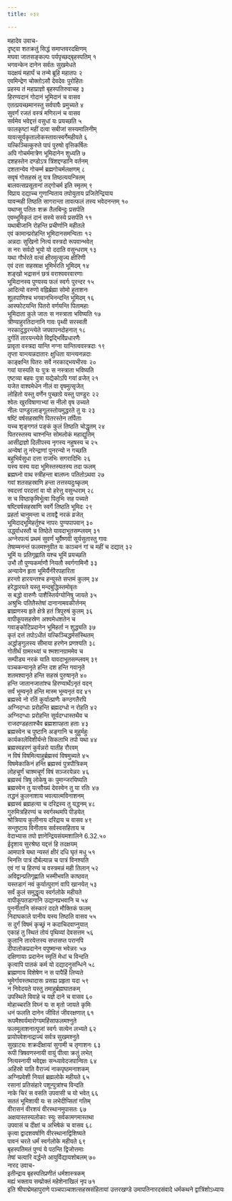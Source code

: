 ```yaml
---
title: ०३२

---
```

महादेव उवाच-  
दृष्ट्वा शतक्रतुं सिद्धं समाप्तवरदक्षिणम्  
मघवा जातसङ्कल्पः पर्यपृच्छद्बृहस्पतिम् १  
भगवन्केन दानेन सर्वतः सुखमेधते  
यदक्षयं महार्घं च तन्मे ब्रूहि महातपः २  
एवमिन्द्रेण चोक्तोऽसौ देवदेवः पुरोहितः  
प्रहस्य तं महाप्राज्ञो बृहस्पतिरुवाचह ३  
हिरण्यदानं गोदानं भूमिदानं च वासव  
एतत्प्रयच्छमानस्तु सर्वपापैः प्रमुच्यते ४  
सुवर्णं रजतं वस्त्रं मणिरत्नं च वासव  
सर्वमेव भवेद्दत्तं वसुधां यः प्रयच्छति ५  
फालकृष्टां महीं दत्वा सबीजां सस्यमालिनीम्  
यावत्सूर्यकृतालोकस्तावत्स्वर्गेमहीयते ६  
यत्किञ्चित्कुरुते पापं पुरुषो वृत्तिकर्षितः  
अपि गोचर्ममात्रेण भूमिदानेन शुध्यति ७  
दशहस्तेन दण्डोऽत्र त्रिंशद्दण्डानि वर्तनम्  
दशतान्येव गोचर्म्म ब्रह्मगोचर्मलक्षणम् ८  
सवृषं गोसहस्रं तु यत्र तिष्ठत्ययन्त्रितम्  
बालवत्सप्रसूतानां तद्गोचर्म इति स्मृतम् ९  
विप्राय दद्याच्च गुणान्विताय तपोयुताय प्रजितेन्द्रियाय  
यावन्मही तिष्ठति सागरान्ता तावत्फलं तस्य भवेदनन्तम् १०  
यथाप्सु पतितः शक्र तैलबिन्दुः प्रसर्पति  
एवम्भूमिकृतं दानं सस्ये सस्ये प्रसर्पति ११  
यथाबीजानि रोहन्ति प्रचीर्णानि महीतले  
एवं कामान्प्ररोहन्ति भूमिदानसमन्विताः १२  
अन्नदाः सुखिनो नित्यं वस्त्रदो रूपवान्भवेत्  
स नरः सर्वदो भूयो यो ददाति वसुन्धराम् १३  
यथा गौर्भरते वत्सं क्षीरमुत्सृज्य क्षीरिणी  
एवं दत्ता सहस्राक्ष भूमिर्भरति भूमिदम् १४  
शङ्खो भद्रासनं छत्रं वराश्ववरवारणाः  
भूमिदानस्य पुण्यस्य फलं स्वर्गः पुरन्दर १५  
आदित्यो वरुणो वह्निर्ब्रह्मा सोमो हुताशनः  
शूलपाणिश्च भगवानभिनन्दन्ति भूमिदम् १६  
आस्फोटयन्ति पितरो वर्णयन्ति पितामहाः  
भूमिदाता कुले जातः स नस्त्राता भविष्यति १७  
त्रीण्याहुरतिदानानि गावः पृथ्वी सरस्वती  
नरकादुद्धरन्त्येते जपवापनदोहनात् १८  
दुर्गतिं तारयन्त्येते विद्वद्भिर्विप्रधारणैः  
प्रावृता वस्त्रदा यान्ति नग्ना यान्तित्ववस्त्रदाः १९  
तृप्ता यान्त्यन्नदातारः क्षुधिता यान्त्यनन्नदाः  
काङ्क्षन्ति पितरः सर्वे नरकाद्भयभीरवः २०  
गयां यास्यति यः पुत्रः स नस्त्राता भविष्यति  
एष्टव्या बहवः पुत्रा यद्येकोऽपि गयां व्रजेत् २१  
यजेत वाश्वमेधेन नीलं वा वृषमुत्सृजेत्  
लोहितो यस्तु वर्णेन पुच्छाग्रे यस्तु पाण्डुरः २२  
श्वेतः खुरविषाणाभ्यां स नीलो वृष उच्यते  
नीलः पाण्डुरलाङ्गूलस्तोयमुद्धरते तु यः २३  
षष्टिं वर्षसहस्राणि पितरस्तेन तर्पिताः  
यच्च शृङ्गगतं पङ्कं कुलं तिष्ठति चोद्धृतम् २४  
पितरस्तस्य चाश्नन्ति सोमलोकं महाद्युतिम्  
आसीद्राज्ञो दिलीपस्य नृगस्य नहुषस्य च २५  
अन्येषां तु नरेन्द्राणां पुनरन्यो न गच्छति  
बहुभिर्वसुधा दत्ता राजभिः सगरादिभिः २६  
यस्य यस्य यदा भूमिस्तस्यतस्य तदा फलम्  
ब्रह्मघ्नो वाथ स्त्रीहन्ता बालघ्नः पतितोऽथवा २७  
गवां शतसहस्राणि हन्ता तत्तस्यदुःष्कृतम्  
स्वदत्तां परदत्तां वा यो हरेत्तु वसुन्धराम् २८  
स च विष्ठाकृमिर्भूत्वा पितृभिः सह पच्यते  
षष्टिवर्षसहस्राणि स्वर्गे तिष्ठति भूमिदः २९  
प्रहर्ता चानुमन्ता च तावद्वै नरकं व्रजेत्  
भूमिदाद्भूमिहर्तुश्च नापरः पुण्यपापवान् ३०  
उर्द्ध्वाधस्तौ च तिष्ठेते यावदाभूतसम्प्लवम् ३१  
अग्नेरपत्यं प्रथमं सुवर्णं भूर्वैष्णवी सूर्यसुतास्तु गावः  
तेषाम्मनन्तं फलमश्नुवीत यः काञ्चनं गां च महीं च दद्यात् ३२  
भूमिं यः प्रतिगृह्णाति यश्च भूमिं प्रयच्छति  
उभौ तौ पुण्यकर्माणौ नियतौ स्वर्गगामिनौ ३३  
अन्यायेन हृता भूमिर्यैर्नरैरपहारिता  
हरन्तो हारयन्तश्च हन्युस्ते सप्तमं कुलम् ३४  
हरेद्धारयते यस्तु मन्दबुद्धिस्तमोवृतः  
स बद्धो वारुणैः पाशैस्तिर्यग्योनिषु जायते ३५  
अश्रुभिः पतितैस्तेषां दानानामवकीर्त्तनम्  
ब्राह्मणस्य हृते क्षेत्रे हतं त्रिपुरुषं कुलम् ३६  
वापीकूपसहस्रेण अश्वमेधशतेन च  
गवाङ्कोटिप्रदानेन भूमिहर्ता न शुद्ध्यति ३७  
कृतं दत्तं तपोऽधीतं यत्किञ्चिद्धर्मसंस्थितम्  
अर्द्धाङ्गुलस्य सीमाया हरणेन प्रणश्यति ३८  
गोतीर्थं ग्रामरथ्यां च श्मशानग्राममेव च  
सम्पीड्य नरकं याति यावदाभूतसम्प्लवम् ३९  
पञ्चकन्यानृते हन्ति दश हन्ति गवानृते  
शतमश्वानृते हन्ति सहस्रं पुरुषानृते ४०  
हन्ति जातानजातांश्च हिरण्यार्थेऽनृतं वदन्  
सर्वं भूम्यनृते हन्ति मास्म भूम्यनृतं वद ४१  
ब्रह्मस्वे नो रतिं कुर्यात्प्राणैः कण्ठगतैरपि  
अग्निदग्धाः प्ररोहन्ति ब्रह्मदग्धो न रोहति ४२  
अग्निदग्धाः प्ररोहन्ति सूर्यदग्धास्तथैव च  
राजदण्डहताश्चैव ब्रह्मशापहता हताः ४३  
ब्रह्मस्वेन च पुष्टानि अङ्गानि च मुहुर्महुः  
कार्यकालेविशीर्यन्ते सिकताभि तपो यथा ४४  
ब्रह्मस्वहरणं कुर्वन्नरो यातीह रौरवम्  
न विषं विषमित्याहुर्ब्रह्मस्वं विषमुच्यते ४५  
विषमेकाकिनं हन्ति ब्रह्मस्वं पुत्रपौत्रिकम्  
लोहचूर्णं चाश्मचूर्णं विषं सञ्जरयेन्नरः ४६  
ब्रह्मस्वं त्रिषु लोकेषु कः पुमान्जरयिष्यति  
ब्रह्मस्वेन तु यत्सौख्यं देवस्वेन तु या रतिः ४७  
तद्धनं कुलनाशाय भवत्यात्मविनाशनम्  
ब्रह्मस्वं ब्रह्महत्या च दरिद्रस्य तु यद्धनम् ४८  
गुरुमित्रहिरण्यं च स्वर्गस्थमपि पीडयेत्  
श्रोत्रियाय कुलीनाय दरिद्राय च वासव ४९  
सन्तुष्टाय विनीताय सर्वस्वसहिताय च  
वेदाभ्यास तपो ज्ञानेन्द्रियसंयमशालिने 6.32.५०  
ईदृशाय सुरश्रेष्ठ यद्दत्तं हि तदक्षयम्  
आमपात्रे यथा न्यस्तं क्षीरं दधि घृतं मधु ५१  
भिनत्ति पात्रं दौर्बल्यान्न च पात्रं विनश्यति  
एवं गां च हिरण्यं च वस्त्रमन्नं मही तिलान् ५२  
अविद्वान्प्रतिगृह्णाति भस्मीभवति काष्ठवत्  
यस्तडागं नवं कुर्यात्पुराणं वापि खानयेत् ५३  
सर्वं कुलं समुद्धृत्य स्वर्गलोके महीयते  
वापीकूपतडागानि उद्यानप्रभवानि च ५४  
पुनर्नीतानि संस्कारं ददते मौक्तिकं फलम्  
निदाघकाले पानीय यस्य तिष्ठति वासव ५५  
स दुर्गं विषमं कृच्छ्रं न कदाचिदवाप्नुयात्  
एकाहं तु स्थितं तोयं पृथिव्यां देवसत्तम ५६  
कुलानि तारयेत्तस्य सप्तसप्त परानपि  
दीपालोकप्रदानेन वपुष्मान्स भवेन्नरः ५७  
दक्षिणायाः प्रदानेन स्मृतिं मेधां च विन्दति  
कृत्वापि पातकं कर्म यो दद्यादनुसन्धिने ५८  
ब्राह्मणाय विशेषेण न स पापैर्हि लिप्यते  
भूमेर्गावस्तथादासः प्रसह्य प्रहृता यदा ५९  
न निवेदयते यस्तु तमाहुर्ब्रह्मघातकम्  
उपस्थिते विवाहे च यज्ञे दाने च वासव ६०  
मोहाच्चरति विघ्नं यः स मृतो जायते कृमिः  
धनं फलति दानेन जीवितं जीवरक्षणात् ६१  
रूपमैश्वर्यमारोग्यमहिंसाफलमश्नुते  
फलमूलाशनात्पूजां स्वर्गः सत्येन लभ्यते ६२  
प्रायोपवेशनाद्राज्यं सर्वत्र सुखमश्नुते  
सुखाट्यः शक्रदीक्षायां सुगामी च तृणाशनः ६३  
रूपी त्रिषवणस्नायी वायुं पीत्वा क्रतुं लभेत्  
नित्यस्नायी भवेद्दक्षः सन्ध्यावेदजपान्वितः ६४  
अहिंस्रो याति वैराज्यं नाकपृष्ठमनाशकम्  
अग्निप्रवेशी नियतं ब्रह्मलोके महीयते ६५  
रसानां प्रतिसंहारे पशून्पुत्रांश्च विन्दति  
नाके चिरं स वसति उपवासी च यो भवेत् ६६  
सततं भूमिशायी यः स लभेदीप्सितां गतिम्  
वीरासनं वीरशयं वीरस्थानमुपासतः ६७  
अक्षयास्तस्यलोकाः स्युः सर्वकामगमास्तथा  
उपवासं च दीक्षां च अभिषेकं च वासव ६८  
कृत्वा द्वादशवर्षाणि वीरस्थानाद्विशिष्यते  
पावनं चरते धर्मं स्वर्गलोके महीयते ६९  
बृहस्पतिमतं पुण्यं ये पठन्ति द्विजोत्तमाः  
तेषां चत्वारि वर्द्धन्ते आयुर्विद्यायशोबलम् ७०  
नारद उवाच-  
इतीन्द्राय बृहस्पतिप्रणीतं धर्मशास्त्रकम्  
मह्यं भक्ताय सम्प्रोक्तं महेशेनाखिलं नृप ७१  
इति श्रीपाद्मेमहापुराणे पञ्चपञ्चाशत्सहस्रसंहितायां उत्तरखण्डे उमापतिनारदसंवादे धर्मकथने द्वात्रिंशोऽध्यायः